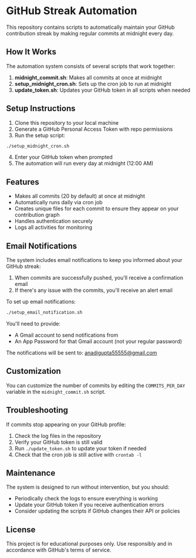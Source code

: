 # GitHub Streak Automation

This repository contains scripts to automatically maintain your GitHub contribution streak by making regular commits at midnight every day.

## How It Works

The automation system consists of several scripts that work together:

1. **midnight_commit.sh**: Makes all commits at once at midnight
2. **setup_midnight_cron.sh**: Sets up the cron job to run at midnight
3. **update_token.sh**: Updates your GitHub token in all scripts when needed

## Setup Instructions

1. Clone this repository to your local machine
2. Generate a GitHub Personal Access Token with repo permissions
3. Run the setup script:

```bash
./setup_midnight_cron.sh
```

4. Enter your GitHub token when prompted
5. The automation will run every day at midnight (12:00 AM)

## Features

- Makes all commits (20 by default) at once at midnight
- Automatically runs daily via cron job
- Creates unique files for each commit to ensure they appear on your contribution graph
- Handles authentication securely
- Logs all activities for monitoring

## Email Notifications

The system includes email notifications to keep you informed about your GitHub streak:

1. When commits are successfully pushed, you'll receive a confirmation email
2. If there's any issue with the commits, you'll receive an alert email

To set up email notifications:

```bash
./setup_email_notification.sh
```

You'll need to provide:
- A Gmail account to send notifications from
- An App Password for that Gmail account (not your regular password)

The notifications will be sent to: anadigupta55555@gmail.com

## Customization

You can customize the number of commits by editing the `COMMITS_PER_DAY` variable in the `midnight_commit.sh` script.

## Troubleshooting

If commits stop appearing on your GitHub profile:

1. Check the log files in the repository
2. Verify your GitHub token is still valid
3. Run `./update_token.sh` to update your token if needed
4. Check that the cron job is still active with `crontab -l`

## Maintenance

The system is designed to run without intervention, but you should:

- Periodically check the logs to ensure everything is working
- Update your GitHub token if you receive authentication errors
- Consider updating the scripts if GitHub changes their API or policies

## License

This project is for educational purposes only. Use responsibly and in accordance with GitHub's terms of service.
